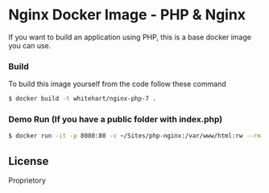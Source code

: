 # Nginx Docker Image - PHP & Nginx
If you want to build an application using PHP, this is a base docker image you can use.

### Build
To build this image yourself from the code follow these command
```sh
$ docker build -t whitehart/nginx-php-7 .
```

### Demo Run (If you have a public folder with index.php)
```sh
$ docker run -it -p 8080:80 -v ~/Sites/php-nginx:/var/www/html:rw --rm --name whitehart-php-local whitehart/nginx-php-7
```

License
----
Proprietory

